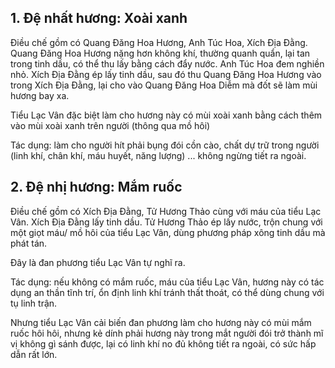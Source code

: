 ## 1. Đệ nhất hương: Xoài xanh

Điều chế gồm có Quang Đăng Hoa Hương, Anh Túc Hoa, Xích Địa Đằng. Quang Đăng Hoa Hương nặng hơn không khí, thường quanh quẩn, lại tan trong tinh dầu, có thể thu lấy bằng cách đẩy nước. Anh Túc Hoa đem nghiền nhỏ. Xích Địa Đằng ép lấy tinh dầu, sau đó thu Quang Đăng Hoa Hương vào trong Xích Địa Đằng, lại cho vào Quang Đăng Hoa Diễm mà đốt sẽ làm mùi hương bay xa. 

Tiểu Lạc Vân đặc biệt làm cho hương này có mùi xoài xanh bằng cách thêm vào mùi xoài xanh trên người (thông qua mồ hôi)

Tác dụng: làm cho người hít phải bụng đói cồn cào, chất dự trữ trong người (linh khí, chân khí, máu huyết, năng lượng) ... không ngừng tiết ra ngoài. 

## 2. Đệ nhị hương: Mắm ruốc 

Điều chế gồm có Xích Địa Đằng, Tử Hương Thảo cùng với máu của tiểu Lạc Vân. Xích Địa Đằng lấy tinh dầu. Tử Hương Thảo ép lấy nước, trộn chung với một giọt máu/ mồ hôi của tiểu Lạc Vân, dùng phương pháp xông tinh dầu mà phát tán. 

Đây là đan phương tiểu Lạc Vân tự nghĩ ra. 

Tác dụng: nếu không có mắm ruốc, máu của tiểu Lạc Vân, hương này có tác dụng an thần tĩnh trí, ổn định linh khí tránh thất thoát, có thể dùng chung với tụ linh trận. 

Nhưng tiểu Lạc Vân cải biến đan phương làm cho hương này có mùi mắm ruốc hôi hôi, nhưng kẻ dính phải hương này trong mắt người đói trở thành mĩ vị không gì sánh được, lại có linh khí no đủ không tiết ra ngoài, có sức hấp dẫn rất lớn. 